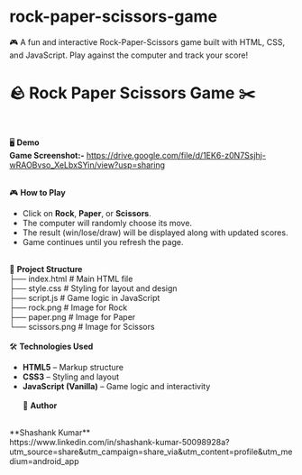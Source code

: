 # rock-paper-scissors-game
🎮 A fun and interactive Rock-Paper-Scissors game built with HTML, CSS, and JavaScript. Play against the computer and track your score!
<br/>
# 🪨 Rock Paper Scissors Game ✂️
<br/>

🖥️ **Demo**
<br/>
**Game Screenshot:-** https://drive.google.com/file/d/1EK6-z0N7Ssjhj-wRAOBvso_XeLbxSYin/view?usp=sharing
<br><br>

🎮 **How to Play**
<br/>
- Click on **Rock**, **Paper**, or **Scissors**.
  <br/>
- The computer will randomly choose its move.
  <br/>
- The result (win/lose/draw) will be displayed along with updated scores.
  <br/>
- Game continues until you refresh the page.
  <br/><br/>
  
📂 **Project Structure**
<br/>
├── index.html # Main HTML file
<br/>
├── style.css # Styling for layout and design
<br/>
├── script.js # Game logic in JavaScript
<br/>
├── rock.png # Image for Rock
<br/>
├── paper.png # Image for Paper
<br/>
└── scissors.png # Image for Scissors
<br><br>
🛠️ **Technologies Used**
<br/>
- **HTML5** – Markup structure
  <br>
- **CSS3** – Styling and layout
  <br>
- **JavaScript (Vanilla)** – Game logic and interactivity
 <br><br>
 🙌 **Author**
<br/>
  **Shashank Kumar**
  <br/>
  https://www.linkedin.com/in/shashank-kumar-50098928a?utm_source=share&utm_campaign=share_via&utm_content=profile&utm_medium=android_app



